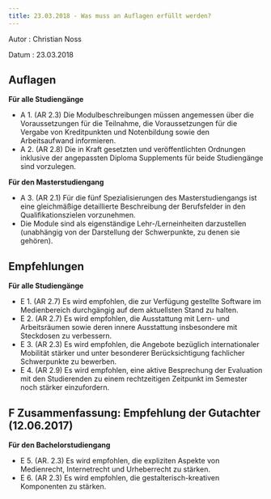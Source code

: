 ```yaml
---
title: 23.03.2018 - Was muss an Auflagen erfüllt werden?
---
```


Autor
: Christian Noss

Datum
: 23.03.2018

## Auflagen 

**Für alle Studiengänge**
- A 1. (AR 2.3) Die Modulbeschreibungen müssen angemessen über die Voraussetzungen für die Teilnahme, die Voraussetzungen für die Vergabe von Kreditpunkten und Notenbildung sowie den Arbeitsaufwand informieren.
- A 2. (AR 2.8) Die in Kraft gesetzten und veröffentlichten Ordnungen inklusive der angepassten Diploma Supplements für beide Studiengänge sind vorzulegen.

**Für den Masterstudiengang**
- A 3. (AR 2.1) Für die fünf Spezialisierungen des Masterstudiengangs ist eine gleichmäßige detaillierte Beschreibung der Berufsfelder in den Qualifikationszielen vorzunehmen.
- Die Module sind als eigenständige Lehr-/Lerneinheiten darzustellen (unabhängig von der Darstellung der Schwerpunkte, zu denen sie gehören).

## Empfehlungen

**Für alle Studiengänge**
- E 1. (AR 2.7) Es wird empfohlen, die zur Verfügung gestellte Software im Medienbereich durchgängig auf dem aktuellsten Stand zu halten.
- E 2. (AR 2.7) Es wird empfohlen, die Ausstattung mit Lern- und Arbeitsräumen sowie deren innere Ausstattung insbesondere mit Steckdosen zu verbessern.
- E 3. (AR 2.3) Es wird empfohlen, die Angebote bezüglich internationaler Mobilität stärker und unter besonderer Berücksichtigung fachlicher Schwerpunkte zu bewerben.
- E 4. (AR 2.9) Es wird empfohlen, eine aktive Besprechung der Evaluation mit den Studierenden zu einem rechtzeitigen Zeitpunkt im Semester noch stärker einzufordern.

## F Zusammenfassung: Empfehlung der Gutachter (12.06.2017)

**Für den Bachelorstudiengang**
- E 5. (AR. 2.3) Es wird empfohlen, die expliziten Aspekte von Medienrecht, Internetrecht und Urheberrecht zu stärken.
- E 6. (AR 2.3) Es wird empfohlen, die gestalterisch-kreativen Komponenten zu stärken.